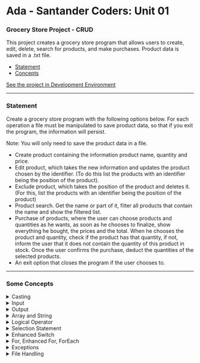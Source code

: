 # Ada - Santander Coders: Unit 01

### Grocery Store Project - CRUD

This project creates a grocery store program that allows users to create, edit, delete, search for products, and make
purchases. Product data is saved in a .txt file.

- [Statement](#statement)
- [Concepts](#concepts)

[See the project in Development Environment](https://github.dev/arthurbicego/ada01)

---

### Statement

Create a grocery store program with the following options below. For each operation a file must be manipulated to save
product data, so that if you exit the program, the information will persist.

Note: You will only need to save the product data in a file.

- Create product containing the information product name, quantity and price.
- Edit product, which takes the new information and updates the product chosen by the identifier. (To do this list the
  products with an identifier being the position of the product).
- Exclude product, which takes the position of the product and deletes it. (For this, list the products with an
  identifier being the position of the product)
- Product search. Get the name or part of it, filter all products that contain the name and show the filtered list.
- Purchase of products, where the user can choose products and quantities as he wants, as soon as he chooses to
  finalize, show everything he bought, the prices and the total. When he chooses the product and quantity, check if the
  product has that quantity, if not, inform the user that it does not contain the quantity of this product in stock.
  Once the user confirms the purchase, deduct the quantities of the selected products.
- An exit option that closes the program if the user chooses to.

---

### Some Concepts

<details>
  <summary>Casting</summary>

  ```java
split[2] = String.valueOf(Integer.parseInt(split[2]) - quantity);
  ```
</details>
<details>
  <summary>Input</summary>

  ```java
String id = scanner.nextLine();
  ```
</details>
<details>
  <summary>Output</summary>

  ```java
System.out.println("Are you sure you want to " + method + " Product " + id + "?");
  ```

  ```java
System.out.printf("The total checkout amount is: $%.2f", checkoutValue);
System.out.println();
  ```
</details>

<details>
  <summary>Array and String</summary>

  ```java
String[] split = productLine.split("\\|");
  ```

  ```java
split[1].toUpperCase().contains(name.toUpperCase())
  ```

  ```java
Objects.equals(split[0], id)
  ```
</details>
<details>
  <summary>Logical Operator</summary>

  ```java
productLine != null
  ```
</details>
<details>
  <summary>Selection Statement</summary>

  ```java
if (size == 0) {
    product.setId("0");
} else {
    List<String> products = Files.readAllLines(path);
    size--;
    String[] split = products.get(size).split("\\|");
    Integer valueOf = Integer.valueOf(split[0]);
    valueOf++;
    product.setId(String.valueOf(valueOf));
}
  ```
</details>
<details>
  <summary>Enhanced Switch</summary>

  ```java
switch (choice) {
    case "1" -> {
        groceryController.listProducts();
    }
  ```
</details>
<details>
  <summary>For, Enhanced For, ForEach</summary>

  ```java
for (int i = 0; i < cartProducts.size(); i++) {
    if (Objects.equals(cartProducts.get(i).getId(), id)) {
        cartProducts.remove(i);
        cart.setProductsCart(cartProducts);
    }
}
  ```
  ```java
for (Product product : products) {
    checkoutValue = checkoutValue + (product.getQuantity() * product.getPrice());
}
  ```
  ```java
products.forEach(product -> GroceryView.showProduct(product))
  ```
</details>
<details>
  <summary>Exceptions</summary>

  ```java
try {
    quantity = scanner.nextInt();
    scanner.nextLine();
} catch (Exception e) {
    System.out.println();
    System.out.println("Error registering the quantity. Default quantity (1) has been set.");
    quantity = 1;
}
  ```
</details>
<details>
  <summary>File Handling</summary>

  ```java
Path path = Paths.get("src/tech/ada/products.txt")
  ```
  ```java
Files.readAllLines(path);
  ```
  ```java
Files.write(path, products);
  ```
</details>
